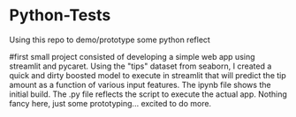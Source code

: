 # Python-Tests

Using this repo to demo/prototype some python reflect

#first small project consisted of developing a simple web app using streamlit and pycaret. Using the "tips" dataset from seaborn, I created a quick and dirty boosted model to execute in streamlit that will predict the tip amount as a function of various input features. The ipynb file shows the initial build. The .py file reflects the script to execute the actual app. Nothing fancy here, just some prototyping... excited to do more.
